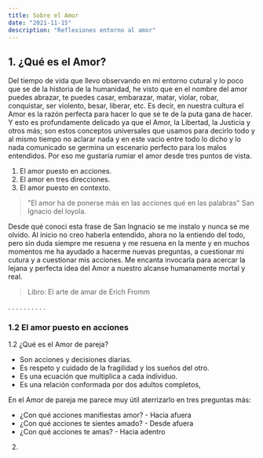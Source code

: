 ```yaml
---
title: Sobre el Amor
date: "2021-11-15"
description: "Reflexiones entorno al amor"
---
```


<!-- date: año-mes-día -->

## 1. ¿Qué es el Amor?

Del tiempo de vida que llevo observando en mi entorno cutural y lo poco que se de la historia de la humanidad, he visto que en el nombre del amor puedes abrazar, te puedes casar, embarazar, matar, violar, robar, conquistar, ser violento, besar, liberar, etc. Es decir, en nuestra cultura el Amor es la razón perfecta para hacer lo que se te de la puta gana de hacer. Y esto es profundamente delicado ya que el Amor, la Libertad, la Justicia y otros más; son estos conceptos universales que usamos para decirlo todo y al mismo tiempo no aclarar nada y en este vacio entre todo lo dicho y lo nada comunicado se germina un escenario perfecto para los malos entendidos. Por eso me gustaría rumiar el amor desde tres puntos de vista.

1. El amor puesto en acciones.
2. El amor en tres direcciones.
3. El amor puesto en contexto.

> "El amor ha de ponerse más en las acciones qué en las palabras" San Ignacio del loyola.

Desde qué conoci esta frase de San Ingnacio se me instalo y nunca se me olvido. Al inicio no creo haberla entendido, ahora no la entiendo del todo, pero sin duda siempre me resuena y me resuena en la mente y en muchos momentos me ha ayudado a hacerme nuevas preguntas, a cuestionar mi cutura y a cuestionar mis acciones. Me encanta invocarla para acercar la lejana y perfecta idea del Amor a nuestro alcanse humanamente mortal y real.

> Libro: El arte de amar de Erich Fromm

.
.
.
.
.
.
.
.
.
.

### 1.2 El amor puesto en acciones

1.2 ¿Qué es el Amor de pareja?

- Son acciones y decisiones diarias.
- Es respeto y cuidado de la fragilidad y los sueños del otro.
- Es una ecuación que multiplica a cada individuo.
- Es una relación conformada por dos adultos completos,

En el Amor de pareja me parece muy útil aterrizarlo en tres preguntas más:

- ¿Con qué acciones manifiestas amor? - Hacia afuera
- ¿Con qué acciones te sientes amado? - Desde afuera
- ¿Con qué acciones te amas? - Hacia adentro

2.
